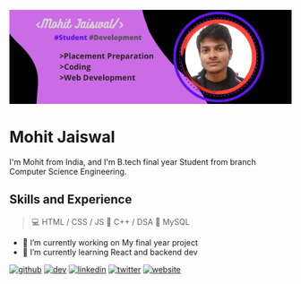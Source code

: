 ![Student ](https://github.com/mohit421/mohitjais/blob/main/Mohit_banner.png?raw=true)

# Mohit Jaiswal

I'm Mohit from India, and I'm B.tech final year Student from branch Computer Science Engineering.

## Skills and Experience
> 💻 HTML / CSS / JS
> 🧠 C++ / DSA
> 🏪 MySQL


- 🔭 I’m currently working on My final year project 
- 🌱 I’m currently learning React and backend dev 


[<img src='https://cdn.jsdelivr.net/npm/simple-icons@3.0.1/icons/github.svg' alt='github' height='40'>](https://github.com/mohit421)  [<img src='https://cdn.jsdelivr.net/npm/simple-icons@3.0.1/icons/dev-dot-to.svg' alt='dev' height='40'>](https://dev.to/mohit421)  [<img src='https://cdn.jsdelivr.net/npm/simple-icons@3.0.1/icons/linkedin.svg' alt='linkedin' height='40'>](https://www.linkedin.com/in/mohit-jaiswal-a74725175/)  [<img src='https://cdn.jsdelivr.net/npm/simple-icons@3.0.1/icons/twitter.svg' alt='twitter' height='40'>](https://twitter.com/mohitjais312)  [<img src='https://cdn.jsdelivr.net/npm/simple-icons@3.0.1/icons/icloud.svg' alt='website' height='40'>](https://mohit421.github.io/web_dev_coursera/module_2_assignment/module_5_assignment/index.html)  

